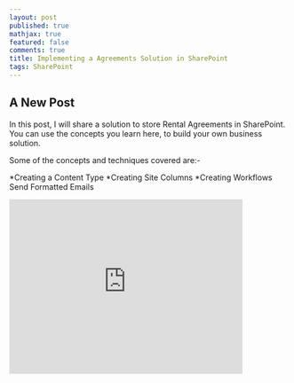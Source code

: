 ```yaml
---
layout: post
published: true
mathjax: true
featured: false
comments: true
title: Implementing a Agreements Solution in SharePoint
tags: SharePoint
---
```

## A New Post

In this post, I will share a solution to store Rental Agreements in SharePoint. You can use the concepts you learn here, to build your own business solution.

Some of the concepts and techniques covered are:-

*Creating a Content Type
*Creating Site Columns
*Creating Workflows
    Send Formatted Emails

<iframe width="420" height="315" src="http://www.youtube.com/embed/dQw4w9WgXcQ" frameborder="0" allowfullscreen></iframe>
